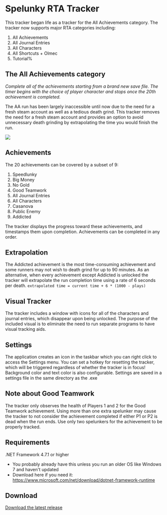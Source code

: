 # Spelunky RTA Tracker

This tracker began life as a tracker for the All Achievements category. The tracker now supports major RTA categories including:

1. All Achievements
2. All Journal Entries
3. All Characters
4. All Shortcuts + Olmec
5. Tutorial%

## The All Achievements category

_Complete all of the achievements starting from a brand new save file. The timer begins with the choice of player character and stops once the 20th achievement is completed._

The AA run has been largely inaccessible until now due to the need for a fresh steam account as well as a tedious death grind. This tracker removes the need for a fresh steam account and provides an option to avoid unnecessary death grinding by extrapolating the time you would finish the run.

<img src="https://github.com/spelunky-fyi/Spelunky-RTA-Tracker/blob/master/tracker-windows-update.PNG">

## Achievements

The 20 achievements can be covered by a subset of 9:

1. Speedlunky
2. Big Money
3. No Gold
4. Good Teamwork
5. All Journal Entries
6. All Characters
7. Casanova
8. Public Enemy
9. Addicted

The tracker displays the progress toward these achievements, and timestamps them upon completion. Achievements can be completed in any order.

## Extrapolation

The Addicted achievement is the most time-consuming achievement and some runners may not wish to death grind for up to 90 minutes. As an alternative, when every achievement except Addicted is unlocked the tracker will extrapolate the run completion time using a rate of 6 seconds per death. `extrapolated time = current time + 6 * (1000 - plays)`

## Visual Tracker

The tracker includes a window with icons for all of the characters and journal entries, which disappear upon being unlocked. The purpose of the included visual is to eliminate the need to run separate programs to have visual tracking aids.

## Settings

The application creates an icon in the taskbar which you can right click to access the Settings menu. You can set a hotkey for resetting the tracker, which will be triggered regardless of whether the tracker is in focus! Background color and text color is also configurable. Settings are saved in a settings file in the same directory as the .exe

## Note about Good Teamwork

The tracker only observes the health of Players 1 and 2 for the Good Teamwork achievement. Using more than one extra spelunker may cause the tracker to not consider the achievement completed if either P1 or P2 is dead when the run ends. Use only two spelunkers for the achievement to be properly tracked.

## Requirements

.NET Framework 4.7.1 or higher

- You probably already have this unless you run an older OS like Windows 7 and haven't updated
- Download here if you need it: https://www.microsoft.com/net/download/dotnet-framework-runtime

## Download

[Download the latest release](https://github.com/spelunky-fyi/Spelunky-RTA-Tracker/releases/latest)
